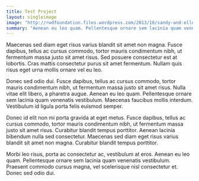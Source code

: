 ```yaml
---
title: Test Project
layout: singleimage
image: "http://rwdfoundation.files.wordpress.com/2013/10/sandy-and-ellen.jpg"
summary: "Aenean eu leo quam. Pellentesque ornare sem lacinia quam venenatis vestibulum. Donec id elit non mi porta gravida at eget metus. Lorem ipsum dolor sit amet, consectetur adipiscing elit. Vestibulum id ligula porta felis euismod semper. Vestibulum id ligula porta felis euismod semper. Sed posuere consectetur est at lobortis."
---
```


Maecenas sed diam eget risus varius blandit sit amet non magna. Fusce dapibus, tellus ac cursus commodo, tortor mauris condimentum nibh, ut fermentum massa justo sit amet risus. Sed posuere consectetur est at lobortis. Cras mattis consectetur purus sit amet fermentum. Nullam quis risus eget urna mollis ornare vel eu leo.

Donec sed odio dui. Fusce dapibus, tellus ac cursus commodo, tortor mauris condimentum nibh, ut fermentum massa justo sit amet risus. Nulla vitae elit libero, a pharetra augue. Aenean eu leo quam. Pellentesque ornare sem lacinia quam venenatis vestibulum. Maecenas faucibus mollis interdum. Vestibulum id ligula porta felis euismod semper.

Donec id elit non mi porta gravida at eget metus. Fusce dapibus, tellus ac cursus commodo, tortor mauris condimentum nibh, ut fermentum massa justo sit amet risus. Curabitur blandit tempus porttitor. Aenean lacinia bibendum nulla sed consectetur. Maecenas sed diam eget risus varius blandit sit amet non magna. Curabitur blandit tempus porttitor.

Morbi leo risus, porta ac consectetur ac, vestibulum at eros. Aenean eu leo quam. Pellentesque ornare sem lacinia quam venenatis vestibulum. Praesent commodo cursus magna, vel scelerisque nisl consectetur et. Donec sed odio dui.

